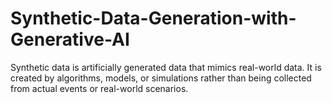 # Synthetic-Data-Generation-with-Generative-AI
Synthetic data is artificially generated data that mimics real-world data. It is created by algorithms, models, or simulations rather than being collected from actual events or real-world scenarios.
